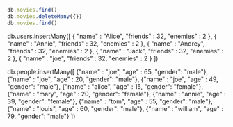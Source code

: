 ``` javascript
db.movies.find()
db.movies.deleteMany({})
db.movies.find()
```    
db.users.insertMany([
{
"name" : "Alice",
"friends" : 32,
"enemies" : 2
},
{
"name" : "Annie",
"friends" : 32,
"enemies" : 2
},
{
"name" : "Andrey",
"friends" : 32,
"enemies" : 2
},
{
"name" : "Jack",
"friends" : 32,
"enemies" : 2
},
{
"name" : "joe",
"friends" : 32,
"enemies" : 2
}
])

db.people.insertMany([
{"name" : "joe", "age" : 65, "gender": "male"},
{"name" : "joe", "age" : 20, "gender": "male"},
{"name" : "joe", "age" : 49, "gender": "male"},
{"name" : "alice", "age" : 15, "gender": "female"},
{"name" : "mary", "age" : 20, "gender": "female"},
{"name" : "annie", "age" : 39, "gender": "female"},
{"name" : "tom", "age" : 55, "gender": "male"},
{"name" : "louis", "age" : 60, "gender": "male"},
{"name" : "william", "age" : 79, "gender": "male"}
])